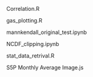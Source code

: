 Correlation.R

gas_plotting.R

mannkendall_original_test.ipynb

NCDF_clipping.ipynb

stat_data_retrival.R

S5P Monthly Average Image.js

